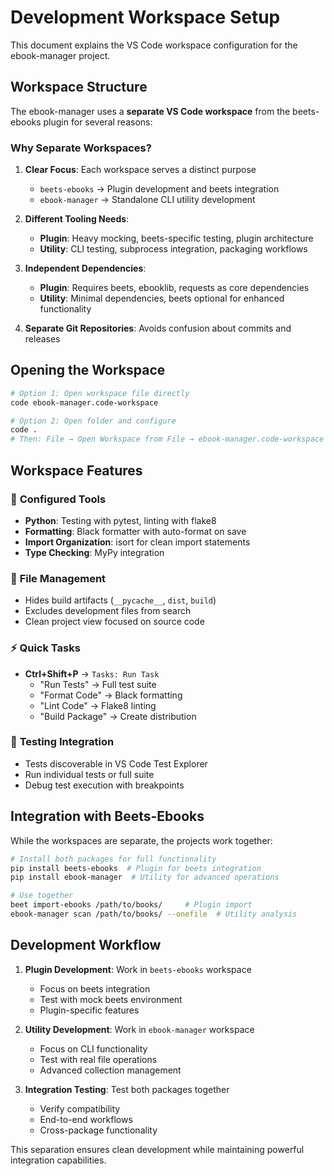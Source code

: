 # Development Workspace Setup

This document explains the VS Code workspace configuration for the ebook-manager project.

## Workspace Structure

The ebook-manager uses a **separate VS Code workspace** from the beets-ebooks plugin for several reasons:

### Why Separate Workspaces?

1. **Clear Focus**: Each workspace serves a distinct purpose
   - `beets-ebooks` → Plugin development and beets integration
   - `ebook-manager` → Standalone CLI utility development

2. **Different Tooling Needs**:
   - **Plugin**: Heavy mocking, beets-specific testing, plugin architecture
   - **Utility**: CLI testing, subprocess integration, packaging workflows

3. **Independent Dependencies**:
   - **Plugin**: Requires beets, ebooklib, requests as core dependencies
   - **Utility**: Minimal dependencies, beets optional for enhanced functionality

4. **Separate Git Repositories**: Avoids confusion about commits and releases

## Opening the Workspace

```bash
# Option 1: Open workspace file directly
code ebook-manager.code-workspace

# Option 2: Open folder and configure
code .
# Then: File → Open Workspace from File → ebook-manager.code-workspace
```

## Workspace Features

### 🔧 **Configured Tools**
- **Python**: Testing with pytest, linting with flake8
- **Formatting**: Black formatter with auto-format on save
- **Import Organization**: isort for clean import statements
- **Type Checking**: MyPy integration

### 📁 **File Management**
- Hides build artifacts (`__pycache__`, `dist`, `build`)
- Excludes development files from search
- Clean project view focused on source code

### ⚡ **Quick Tasks**
- **Ctrl+Shift+P** → `Tasks: Run Task`
  - "Run Tests" → Full test suite
  - "Format Code" → Black formatting
  - "Lint Code" → Flake8 linting
  - "Build Package" → Create distribution

### 🧪 **Testing Integration**
- Tests discoverable in VS Code Test Explorer
- Run individual tests or full suite
- Debug test execution with breakpoints

## Integration with Beets-Ebooks

While the workspaces are separate, the projects work together:

```bash
# Install both packages for full functionality
pip install beets-ebooks  # Plugin for beets integration
pip install ebook-manager  # Utility for advanced operations

# Use together
beet import-ebooks /path/to/books/     # Plugin import
ebook-manager scan /path/to/books/ --onefile  # Utility analysis
```

## Development Workflow

1. **Plugin Development**: Work in `beets-ebooks` workspace
   - Focus on beets integration
   - Test with mock beets environment
   - Plugin-specific features

2. **Utility Development**: Work in `ebook-manager` workspace  
   - Focus on CLI functionality
   - Test with real file operations
   - Advanced collection management

3. **Integration Testing**: Test both packages together
   - Verify compatibility
   - End-to-end workflows
   - Cross-package functionality

This separation ensures clean development while maintaining powerful integration capabilities.
